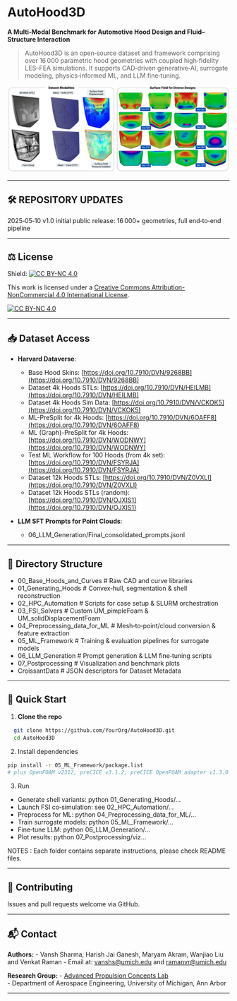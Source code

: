 # AutoHood3D

**A Multi‑Modal Benchmark for Automotive Hood Design and Fluid–Structure Interaction**

> AutoHood3D is an open‑source dataset and framework comprising over 16 000 parametric hood geometries with coupled high‑fidelity LES–FEA simulations. 
It supports CAD‑driven generative‑AI, surrogate modeling, physics‑informed ML, and LLM fine‑tuning. 


![Dataset Workflow and Modalities](CroissantData/Modalities.png)

---

## 🛠️ REPOSITORY UPDATES
2025‑05‑10 v1.0 initial public release: 16 000+ geometries, full end‑to‑end pipeline

---

##  ⚖️ License

Shield: [![CC BY-NC 4.0][cc-by-nc-shield]][cc-by-nc]

This work is licensed under a
[Creative Commons Attribution-NonCommercial 4.0 International License][cc-by-nc].

[![CC BY-NC 4.0][cc-by-nc-image]][cc-by-nc]

[cc-by-nc]: https://creativecommons.org/licenses/by-nc/4.0/
[cc-by-nc-image]: https://licensebuttons.net/l/by-nc/4.0/88x31.png
[cc-by-nc-shield]: https://img.shields.io/badge/License-CC%20BY--NC%204.0-lightgrey.svg

---

## 📥 Dataset Access

- **Harvard Dataverse**: 
	- Base Hood Skins:  [https://doi.org/10.7910/DVN/9268BB](https://doi.org/10.7910/DVN/9268BB) 
	- Dataset 4k Hoods STLs: [https://doi.org/10.7910/DVN/HEILMB](https://doi.org/10.7910/DVN/HEILMB)    
	- Dataset 4k Hoods Sim Data: [https://doi.org/10.7910/DVN/VCKOK5](https://doi.org/10.7910/DVN/VCKOK5)  
	- ML-PreSplit for 4k Hoods: [https://doi.org/10.7910/DVN/6OAFF8](https://doi.org/10.7910/DVN/6OAFF8)  
	- ML (Graph)-PreSplit for 4k Hoods: [https://doi.org/10.7910/DVN/WODNWY](https://doi.org/10.7910/DVN/WODNWY)
	- Test ML Workflow for 100 Hoods (from 4k set): [https://doi.org/10.7910/DVN/FSYRJA](https://doi.org/10.7910/DVN/FSYRJA)
	- Dataset 12k Hoods STLs: [https://doi.org/10.7910/DVN/Z0VXLI](https://doi.org/10.7910/DVN/Z0VXLI) 
	- Dataset 12k Hoods STLs (random): [https://doi.org/10.7910/DVN/OJXIS1](https://doi.org/10.7910/DVN/OJXIS1) 
	 

- **LLM SFT Prompts for Point Clouds**:
	 - 06_LLM_Generation/Final_consolidated_prompts.jsonl
---

## 📂 Directory Structure

- 00_Base_Hoods_and_Curves # Raw CAD and curve libraries
- 01_Generating_Hoods # Convex‐hull, segmentation & shell reconstruction
- 02_HPC_Automation # Scripts for case setup & SLURM orchestration
- 03_FSI_Solvers # Custom UM_pimpleFoam & UM_solidDisplacementFoam
- 04_Preprocessing_data_for_ML # Mesh‐to‐point/cloud conversion & feature extraction
- 05_ML_Framework # Training & evaluation pipelines for surrogate models
- 06_LLM_Generation # Prompt generation & LLM fine‑tuning scripts
- 07_Postprocessing # Visualization and benchmark plots
- CroissantData # JSON descriptors for Dataset Metadata

---

## 🚀 Quick Start

1. **Clone the repo**  
 ```bash
   git clone https://github.com/YourOrg/AutoHood3D.git
   cd AutoHood3D
```

2. Install dependencies

 ```bash
 pip install -r 05_ML_Framework/package.list
# plus OpenFOAM v2312, preCICE v3.1.2, preCICE OpenFOAM adapter v1.3.0
```

3. Run 
- Generate shell variants: python 01_Generating_Hoods/...
- Launch FSI co‑simulation: see 02_HPC_Automation/...
- Preprocess for ML: python 04_Preprocessing_data_for_ML/...
- Train surrogate models: python 05_ML_Framework/...
- Fine‑tune LLM: python 06_LLM_Generation/...
- Plot results: python 07_Postprocessing/viz...

NOTES :
Each folder contains separate instructions, please check README files. 

---

## 🤝 Contributing
Issues and pull requests welcome via GitHub.

---

## 📬 Contact
**Authors:** 
    - Vansh Sharma, Harish Jai Ganesh, Maryam Akram, Wanjiao Liu and Venkat Raman
    - Email at: vanshs@umich.edu and ramanvr@umich.edu

**Research Group:**
    - [Advanced Propulsion Concepts Lab](https://sites.google.com/umich.edu/apcl/home?authuser=0)  
    - Department of Aerospace Engineering, University of Michigan, Ann Arbor

---





